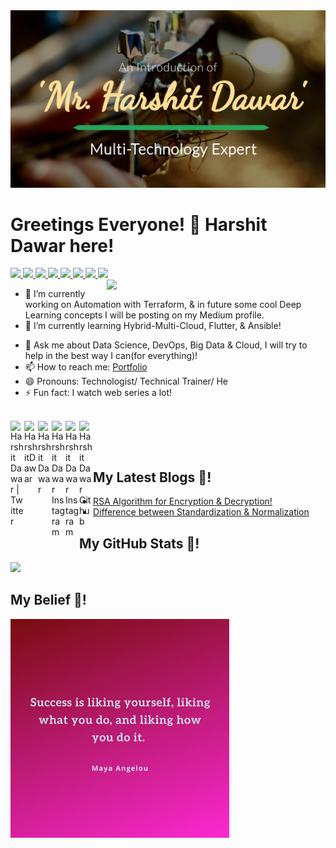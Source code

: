 <!-- <img src="https://github.com/HarshitDawar55/HarshitDawar55/blob/master/giphy.gif" /> -->

<img src="https://github.com/HarshitDawar55/HarshitDawar55/blob/master/Images/Github-COver.jpg" />

# Greetings Everyone! 👋 Harshit Dawar here!

<!--
**HarshitDawar55/HarshitDawar55** is a ✨ _special_ ✨ repository because its `README.md` (this file) appears on your GitHub profile. 

Here are some ideas to get you started: -->
<a href=https://github.com/TesseractCoding/NeoAlgo>
   <img src=https://img.shields.io/badge/NeoAlgo-Collaborator-brightgreen>
</a>

<a href=https://github.com/Its-Technology-World>
   <img src=https://img.shields.io/badge/Technology%20World-Founder-important>
</a>

<a href=https://www.youracclaim.com/badges/71af619a-8f3c-4d52-a1b8-d07386755039/linked_in_profile>
   <img src=https://img.shields.io/badge/Microsoft%20Technology%20Associate-Python-ff69b4>
</a>

<a href=https://www.youracclaim.com/badges/71af619a-8f3c-4d52-a1b8-d07386755039/linked_in_profile>
   <img src=https://img.shields.io/badge/Machine%20Learning%20Mentor-DevScript-brightgreen>
</a>

<a href=https://www.youracclaim.com/badges/71af619a-8f3c-4d52-a1b8-d07386755039/linked_in_profile>
   <img src=https://img.shields.io/badge/Content%20Creator-Medium-orange>
</a>

<a href="">
   <img src=https://img.shields.io/badge/Machine%20Learning%20Mentor-Tesseract%20Coding-red>
</a>

<a href="">
   <img src="https://img.shields.io/badge/Technical%20Trainer-What%20After%20College-blueviolet">
</a>

<a href="">
   <img src="https://img.shields.io/badge/ML%20Project%20Mentor-DSC--DAIICT--SLOP-brightgreen">
</a>

<!--<a href="https://www.github.com/harshitdawar55">
   <img src="https://img.shields.io/github/followers/harshitdawar55?style=social">
  </a>-->

<img align='right' src="https://github.com/HarshitDawar55/HarshitDawar55/blob/master/Images/1V2A5729.JPG" width="350" />

- 🔭 I’m currently working on Automation with Terraform, & in future some cool Deep Learning concepts I will be posting on my Medium profile.
- 🌱 I’m currently learning Hybrid-Multi-Cloud, Flutter, & Ansible!
<!-- - 👯 I’m looking to collaborate on ...
- 🤔 I’m looking for help with ... -->
- 💬 Ask me about Data Science, DevOps, Big Data & Cloud, I will try to help in the best way I can(for everything)!
- 📫 How to reach me: [Portfolio](https://harshitdawar55.github.io)
- 😄 Pronouns: Technologist/ Technical Trainer/ He
- ⚡ Fun fact: I watch web series a lot!

<br>
  
<a href="https://twitter.com/HarshitDawar55">
  <img align="left" alt="Harshit Dawar | Twitter" width="22px" src="https://github.com/TheDudeThatCode/TheDudeThatCode/blob/master/Assets/Twitter.svg" />
</a>

<a href="https://www.linkedin.com/in/harshitdawar">
  <img align="left" alt="HarshitDawar" width="22px" src="https://github.com/TheDudeThatCode/TheDudeThatCode/blob/master/Assets/Linkedin.svg" />
</a>

<a href="https://medium.com/@harshitdawar">
  <img align="left" alt="Harshit Dawar" width="22px" src="https://cdn.jsdelivr.net/npm/simple-icons@3.0.1/icons/medium.svg" />
</a>

<a href="https://www.instagram.com/i_am_harshit_dawar">
  <img align="left" alt="Harshit Dawar Instagram" width="22px" src="https://github.com/TheDudeThatCode/TheDudeThatCode/blob/master/Assets/Instagram.svg" />
</a>

<a href="https://www.facebook.com/IamHarshitDawar">
  <img align="left" alt="Harshit Dawar Instagram" width="22px" src="https://cdn.jsdelivr.net/npm/simple-icons@v3/icons/facebook.svg" />
</a>

<a href="https://www.github.com/HarshitDawar55">
  <img align="left" alt="Harshit Dawar Github" width="22px" src="https://cdn.jsdelivr.net/npm/simple-icons@v3/icons/github.svg" />
</a>

<br><br>

## My Latest Blogs 🤩!
* [RSA Algorithm for Encryption & Decryption!](https://harshitdawar.medium.com/all-about-rsa-encryption-technique-in-cryptography-fc896052fdae)
* [Difference between Standardization & Normalization](https://medium.com/swlh/difference-between-standardization-normalization-99be0320c1b1)

## My GitHub Stats 🤩!

![](https://github-readme-stats.vercel.app/api?username=harshitdawar55&show_icons=true)

## My Belief 🤩!
<img src="https://github.com/HarshitDawar55/HarshitDawar55/blob/master/Images/Great_Saying.jpeg" height="350px"/>

